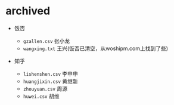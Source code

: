 # archived

- 饭否
  - `gzallen.csv` 张小龙
  - `wangxing.txt` 王兴(饭否已清空，从woshipm.com上找到了些)

- 知乎
  - `lishenshen.csv` 李申申
  - `huangjixin.csv` 黄继新
  - `zhouyuan.csv` 周源
  - `huwei.csv` 胡维
